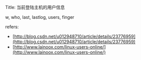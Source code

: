 Title:  当前登陆主机的用户信息 

w, who, last, lastlog, users, finger


refers:

- [http://blog.csdn.net/u012948710/article/details/23776959](http://blog.csdn.net/u012948710/article/details/23776959)
- [http://www.lainoox.com/linux-users-online/](http://www.lainoox.com/linux-users-online/)
